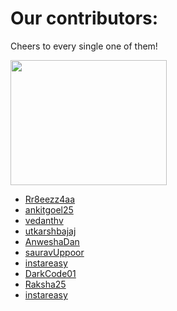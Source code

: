# Our contributors:
Cheers to every single one of them!

<img src="https://media.giphy.com/media/DGWAx8d3IkICs/giphy.gif" align="middle" width=250 height=200>

* [Rr8eezz4aa](https://github.com/Rr8eezz4aa)
* [ankitgoel25](https://github.com/ankitgoel25)
* [vedanthv](https://github.com/vedanthv)
* [utkarshbajaj](https://github.com/utkarshbajaj)
* [AnweshaDan](https://github.com/AnweshaDan)
* [sauravUppoor](https://github.com/sauravUppoor)
* [instareasy](https://github.com/instareasy)
* [DarkCode01](https://github.com/DarkCode01)
* [Raksha25](https://github.com/Raksha25)
* [instareasy](https://github.com/instareasy)
